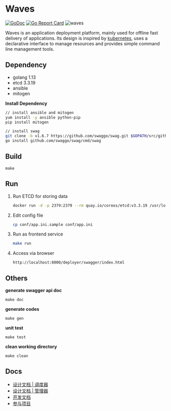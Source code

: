 # Waves

[![GoDoc](https://godoc.org/github.com/wujie1993/waves?status.svg)](https://godoc.org/github.com/wujie1993/waves)
[![Go Report Card](https://goreportcard.com/badge/github.com/wujie1993/waves)](https://goreportcard.com/report/github.com/wujie1993/waves)
![waves](https://github.com/wujie1993/waves/workflows/waves/badge.svg?branch=main)

Waves is an application deployment platform, mainly used for offline fast delivery of applications. Its design is inspired by [kubernetes](https://github.com/kubernetes/kubernetes), uses a declarative interface to manage resources and provides simple command line management tools.

## Dependency

- golang 1.13
- etcd 3.3.19
- ansible
- mitogen

**Install Dependency**

```bash
// install ansible and mitogen
yum install -y ansible python-pip
pip install mitogen

// install swag
git clone -b v1.6.7 https://github.com/swaggo/swag.git $GOPATH/src/github.com/swaggo/swag
go install github.com/swaggo/swag/cmd/swag
```

## Build

```
make
```

## Run

1. Run ETCD for storing data
   
   ```bash
   docker run -d -p 2379:2379 --rm quay.io/coreos/etcd:v3.3.19 /usr/local/bin/etcd --listen-client-urls http://0.0.0.0:2379 --advertise-client-urls http://0.0.0.0:2379
   ```

2. Edit config file

   ```bash
   cp conf/app.ini.sample conf/app.ini
   ```

3. Run as frontend service
   
   ```bash
   make run
   ```

3. Access via browser

   ```
   http://localhost:8000/deployer/swagger/index.html
   ```

## Others

**generate swagger api doc**

```
make doc
```

**generate codes**

```
make gen
```

**unit test**

```
make test
```

**clean working directory**

```
make clean
```

## Docs

- [设计文档 | 调度器](./pkg/schedule/README.md)
- [设计文档 | 管理器](./pkg/operators/README.md)
- [开发文档](./docs/Develop.md)
- [参与项目](./CONTRIBUTING.md)
